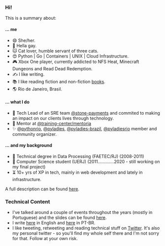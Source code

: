 ### Hi!

This is a summary about:

#### ... me
- 😄 She/her.
- 🌈 Hella gay.
- 🐱 Cat lover, humble servant of three cats.
- 😍 Python | Go | Containers | UNIX | Cloud Infrastructure.
- 🎮 Xbox One player, currently addicted to NFS Heat, Minecraft Dungeons and Read Dead Redemption.
- ✍️ I like writing.
- 📚 I like reading fiction and non-fiction [books](https://www.skoob.com.br/usuario/28503-bia).
- 🌎 Rio de Janeiro, Brasil.

#### ... what I do
- 💚 Tech Lead of an SRE team [@stone-payments](https://github.com/stone-payments) and commited to making an impact on our clients lives through technology.
- 🥰 Mentor at [@training-center/mentoria](https://github.com/training-center/mentoria)
- ✨ [@pythonrio](github.com/pythonrio), [@pyladies](https://github.com/pyladies), [@pyladies-brazil](https://github.com/pyladies-brazil), [@pyladiesrio](https://github.com/pyladiesrio) member and community organizer.

#### ... and my background
- 🏫 Technical degree in Data Processing (FAETEC/RJ) (2008-2011)
- 🏫 Computer Science student (UERJ) (2011.............2020 - still working on my final project)
- ⏳ 10+ yrs of XP in tech, mainly in web development and lately in infrastructure.

A full description can be found [here](https://biancarosa.com.br/about/). 

### Technical Content

- I've talked around a couple of events throughout the years (mostly in Portuguese) and the slides can be found [here](https://biancarosa.com.br/talks/).
- I write [here](https://biancarosa.com.br) in English and [here](https://biancarosa.com.br/pt/) in PT-BR.
- I like tweeting, retweeting and reading technical stuff on [Twitter](https://twitter.com/__biancarosa). It's also my personal twitter - so you'll find my whole self there and I'm not sorry for that. Follow at your own risk.
